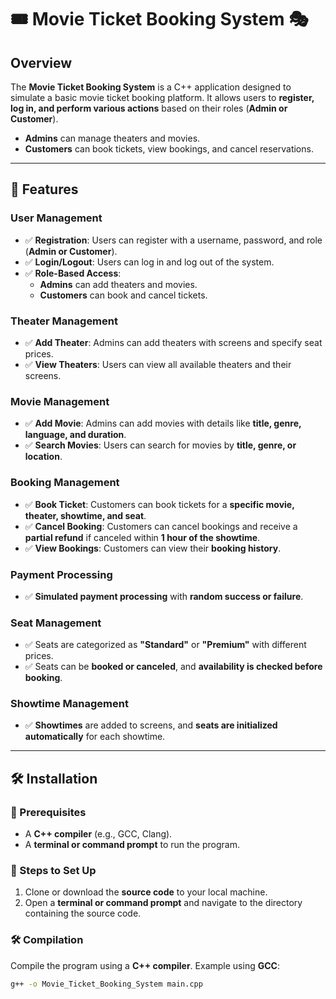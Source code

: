 # 🎟️ Movie Ticket Booking System 🎭

## Overview
The **Movie Ticket Booking System** is a C++ application designed to simulate a basic movie ticket booking platform. It allows users to **register, log in, and perform various actions** based on their roles (**Admin or Customer**).  
- **Admins** can manage theaters and movies.  
- **Customers** can book tickets, view bookings, and cancel reservations.

---

## 🚀 Features  

### **User Management**
- ✅ **Registration**: Users can register with a username, password, and role (**Admin or Customer**).
- ✅ **Login/Logout**: Users can log in and log out of the system.
- ✅ **Role-Based Access**:  
  - **Admins** can add theaters and movies.  
  - **Customers** can book and cancel tickets.

### **Theater Management**
- ✅ **Add Theater**: Admins can add theaters with screens and specify seat prices.
- ✅ **View Theaters**: Users can view all available theaters and their screens.

### **Movie Management**
- ✅ **Add Movie**: Admins can add movies with details like **title, genre, language, and duration**.
- ✅ **Search Movies**: Users can search for movies by **title, genre, or location**.

### **Booking Management**
- ✅ **Book Ticket**: Customers can book tickets for a **specific movie, theater, showtime, and seat**.
- ✅ **Cancel Booking**: Customers can cancel bookings and receive a **partial refund** if canceled within **1 hour of the showtime**.
- ✅ **View Bookings**: Customers can view their **booking history**.

### **Payment Processing**
- ✅ **Simulated payment processing** with **random success or failure**.

### **Seat Management**
- ✅ Seats are categorized as **"Standard"** or **"Premium"** with different prices.
- ✅ Seats can be **booked or canceled**, and **availability is checked before booking**.

### **Showtime Management**
- ✅ **Showtimes** are added to screens, and **seats are initialized automatically** for each showtime.

---

## 🛠️ Installation

### **📌 Prerequisites**
- A **C++ compiler** (e.g., GCC, Clang).
- A **terminal or command prompt** to run the program.

### **🔧 Steps to Set Up**
1. Clone or download the **source code** to your local machine.
2. Open a **terminal or command prompt** and navigate to the directory containing the source code.

### **🛠️ Compilation**
Compile the program using a **C++ compiler**. Example using **GCC**:
```bash
g++ -o Movie_Ticket_Booking_System main.cpp
